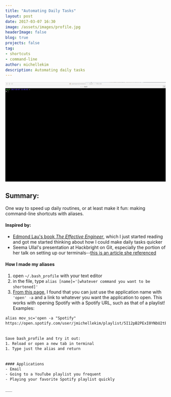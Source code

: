 ```yaml
---
title: "Automating Daily Tasks"
layout: post
date: 2017-03-07 16:30
image: /assets/images/profile.jpg
headerImage: false
blog: true
projects: false
tag:
- shortcuts
- command-line
author: michellekim
description: Automating daily tasks
---
```


![](../assets/images/automating/automating-in-action.gif)

## Summary:

One way to speed up daily routines, or at least make it fun: making command-line shortcuts with aliases.

#### Inspired by:

- [Edmond Lau's book *The Effective Engineer*](http://www.theeffectiveengineer.com/), which I just started reading and got me started thinking about how I could make daily tasks quicker
- Seema Ullal's presentation at Hackbright on Git, especially the portion of her talk on setting up our terminals--[this is an article she referenced](https://medium.com/@mandymadethis/pimp-out-your-command-line-b317cf42e953)

#### How I made my aliases
1. open `~/.bash_profile` with your text editor
1. in the file, type `alias [name]='[whatever command you want to be shortened]'`
1. [From this page](http://apple.stackexchange.com/questions/83630/create-a-terminal-command-to-open-file-with-chrome), I found that you can just use the application name with `'open' -a` and a link to whatever you want the application to open.  This works with opening Spotify with a Spotify URL, such as that of a playlist! Examples:


```alias mcs='open -a "Google Chrome" https://www.youtube.com/user/mycodeschool/playlists'
alias mov_sc='open -a "Spotify" https://open.spotify.com/user/jmichellekim/playlist/5I12pB2PExI0YNbU2tEbhd'```


Save bash_profile and try it out:
1. Reload or open a new tab in terminal
1. Type just the alias and return


#### Applications
- Email
- Going to a YouTube playlist you frequent
- Playing your favorite Spotify playlist quickly

___
